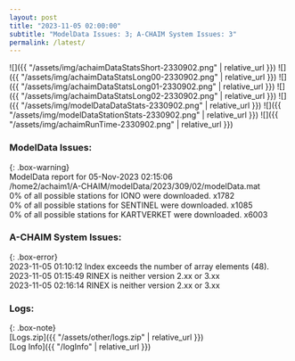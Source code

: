 ```yaml
---
layout: post
title: "2023-11-05 02:00:00"
subtitle: "ModelData Issues: 3; A-CHAIM System Issues: 3"
permalink: /latest/
---
```


![]({{ "/assets/img/achaimDataStatsShort-2330902.png" | relative_url }})
![]({{ "/assets/img/achaimDataStatsLong00-2330902.png" | relative_url }})
![]({{ "/assets/img/achaimDataStatsLong01-2330902.png" | relative_url }})
![]({{ "/assets/img/achaimDataStatsLong02-2330902.png" | relative_url }})
![]({{ "/assets/img/modelDataDataStats-2330902.png" | relative_url }})
![]({{ "/assets/img/modelDataStationStats-2330902.png" | relative_url }})
![]({{ "/assets/img/achaimRunTime-2330902.png" | relative_url }})


### ModelData Issues:  
  
{: .box-warning}  
 ModelData report for 05-Nov-2023 02:15:06   
 /home2/achaim1/A-CHAIM/modelData/2023/309/02/modelData.mat   
 0% of all possible stations for IONO were downloaded. x1782   
 0% of all possible stations for SENTINEL were downloaded. x1085   
 0% of all possible stations for KARTVERKET were downloaded. x6003   
  
### A-CHAIM System Issues:  
  
{: .box-error}  
2023-11-05 01:10:12 Index exceeds the number of array elements (48).  
2023-11-05 01:15:49 RINEX is neither version 2.xx or 3.xx  
2023-11-05 02:16:14 RINEX is neither version 2.xx or 3.xx  

### Logs:  
  
{: .box-note}  
[Logs.zip]({{ "/assets/other/logs.zip" | relative_url }})  
[Log Info]({{ "/logInfo" | relative_url }})  
